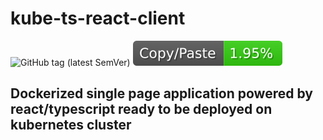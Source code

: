 # kube-ts-react-client
![GitHub tag (latest SemVer)](https://img.shields.io/github/tag/kube-js/kube-ts-react-client.svg)
![jscpd](assets/jscpd-badge.svg)

## Dockerized single page application powered by react/typescript ready to be deployed on kubernetes cluster
